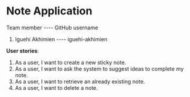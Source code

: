 # Note Application

Team member  ---- GitHub username
1. Iguehi Akhimien ---- iguehi-akhimien 


**User stories**: 
1. As a user, I want to create a new sticky note.
2. As a user, I want to ask the system to suggest ideas to complete my note.
3. As a user, I want to retrieve an already existing note. 
4. As a user, I want to delete a note. 
